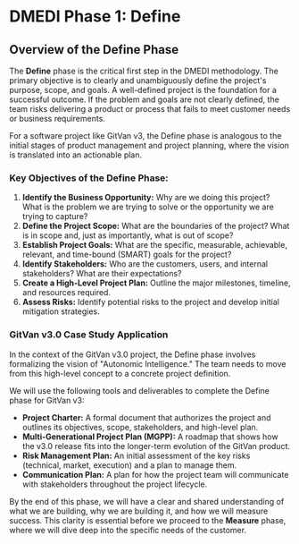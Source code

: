 # DMEDI Phase 1: Define

## Overview of the Define Phase

The **Define** phase is the critical first step in the DMEDI methodology. The primary objective is to clearly and unambiguously define the project's purpose, scope, and goals. A well-defined project is the foundation for a successful outcome. If the problem and goals are not clearly defined, the team risks delivering a product or process that fails to meet customer needs or business requirements.

For a software project like GitVan v3, the Define phase is analogous to the initial stages of product management and project planning, where the vision is translated into an actionable plan.

### Key Objectives of the Define Phase:

1.  **Identify the Business Opportunity:** Why are we doing this project? What is the problem we are trying to solve or the opportunity we are trying to capture?
2.  **Define the Project Scope:** What are the boundaries of the project? What is in scope and, just as importantly, what is out of scope?
3.  **Establish Project Goals:** What are the specific, measurable, achievable, relevant, and time-bound (SMART) goals for the project?
4.  **Identify Stakeholders:** Who are the customers, users, and internal stakeholders? What are their expectations?
5.  **Create a High-Level Project Plan:** Outline the major milestones, timeline, and resources required.
6.  **Assess Risks:** Identify potential risks to the project and develop initial mitigation strategies.

### GitVan v3.0 Case Study Application

In the context of the GitVan v3.0 project, the Define phase involves formalizing the vision of "Autonomic Intelligence." The team needs to move from this high-level concept to a concrete project definition.

We will use the following tools and deliverables to complete the Define phase for GitVan v3:

*   **Project Charter:** A formal document that authorizes the project and outlines its objectives, scope, stakeholders, and high-level plan.
*   **Multi-Generational Project Plan (MGPP):** A roadmap that shows how the v3.0 release fits into the longer-term evolution of the GitVan product.
*   **Risk Management Plan:** An initial assessment of the key risks (technical, market, execution) and a plan to manage them.
*   **Communication Plan:** A plan for how the project team will communicate with stakeholders throughout the project lifecycle.

By the end of this phase, we will have a clear and shared understanding of what we are building, why we are building it, and how we will measure success. This clarity is essential before we proceed to the **Measure** phase, where we will dive deep into the specific needs of the customer.
